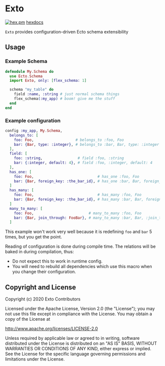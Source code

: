 # Exto

[![hex.pm](https://img.shields.io/hexpm/v/exto)](https://hex.pm/packages/exto)
[hexdocs](https://hexdocs.pm/exto)

`Exto` provides configuration-driven Ecto schema extensibility

## Usage

### Example Schema

```elixir
defmodule My.Schema do
  use Ecto.Schema
  import Exto, only: [flex_schema: 1]

  schema "my_table" do
    field :name, :string # just normal schema things
    flex_schema(:my_app) # boom! give me the stuff
  end
end
```

### Example configuration

```elixir
config :my_app, My.Schema,
  belongs_to: [
    foo: Foo,                   # belongs_to :foo, Foo
    bar: {Bar, type: :integer}, # belongs_to :bar, Bar, type: :integer
  ],
  field: [
    foo: :string,                # field :foo, :string
    bar: {:integer, default: 4}, # field :foo, :integer, default: 4
  ],
  has_one: [
    foo: Foo,                             # has_one :foo, Foo
    bar: {Bar, foreign_key: :the_bar_id}, # has_one :bar, Bar, foreign_key: :the_bar_id
  ]
  has_many: [
    foo: Foo,                             # has_many :foo, Foo
    bar: {Bar, foreign_key: :the_bar_id}, # has_many :bar, Bar, foreign_key: :the_bar_id
  ]
  many_to_many: [
    foo: Foo,                         # many_to_many :foo, Foo
    bar: {Bar, join_through: FooBar}, # many_to_many :bar, Bar, :join_through: FooBar
  ]
```

This example won't work very well because it is redefining `foo` and `bar` 5 times, but you get the point.

Reading of configuration is done during compile time. The relations will be baked in during compilation, thus:

* Do not expect this to work in runtime config.
* You will need to rebuild all dependencies which use this macro when you change their configuration.

## Copyright and License

Copyright (c) 2020 Exto Contributors

 Licensed under the Apache License, Version 2.0 (the "License");
you may not use this file except in compliance with the License.
You may obtain a copy of the License at

   http://www.apache.org/licenses/LICENSE-2.0

Unless required by applicable law or agreed to in writing, software
distributed under the License is distributed on an "AS IS" BASIS,
WITHOUT WARRANTIES OR CONDITIONS OF ANY KIND, either express or implied.
See the License for the specific language governing permissions and
limitations under the License.
